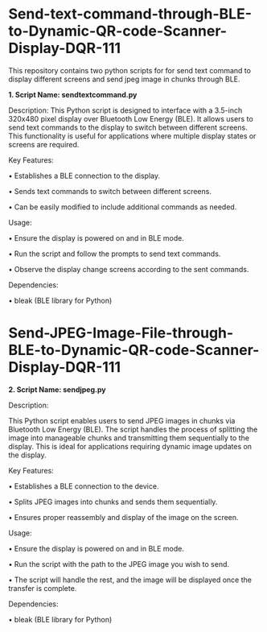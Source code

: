 # Send-text-command-through-BLE-to-Dynamic-QR-code-Scanner-Display-DQR-111
This repository contains two python scripts for for send text command to display different screens and send jpeg image in chunks through BLE.

**1.  Script Name: sendtextcommand.py**

Description:
This Python script is designed to interface with a 3.5-inch 320x480 pixel display over Bluetooth Low Energy (BLE). It allows users to send text commands to the display to switch between different screens. This functionality is useful for applications where multiple display states or screens are required.

Key Features:

•	Establishes a BLE connection to the display.

•	Sends text commands to switch between different screens.

•	Can be easily modified to include additional commands as needed.

Usage:

•	Ensure the display is powered on and in BLE mode.

•	Run the script and follow the prompts to send text commands.

•	Observe the display change screens according to the sent commands.

Dependencies:

•	bleak (BLE library for Python)


# Send-JPEG-Image-File-through-BLE-to-Dynamic-QR-code-Scanner-Display-DQR-111

**2. 	Script Name: sendjpeg.py**


Description:

This Python script enables users to send JPEG images in chunks via Bluetooth Low Energy (BLE). The script handles the process of splitting the image into manageable chunks and transmitting them sequentially to the display. This is ideal for applications requiring dynamic image updates on the display.

Key Features:

•	Establishes a BLE connection to the device.

•	Splits JPEG images into chunks and sends them sequentially.

•	Ensures proper reassembly and display of the image on the screen.

Usage:

•	Ensure the display is powered on and in BLE mode.

•	Run the script with the path to the JPEG image you wish to send.

•	The script will handle the rest, and the image will be displayed once the transfer is complete.

Dependencies:

•	bleak (BLE library for Python)

